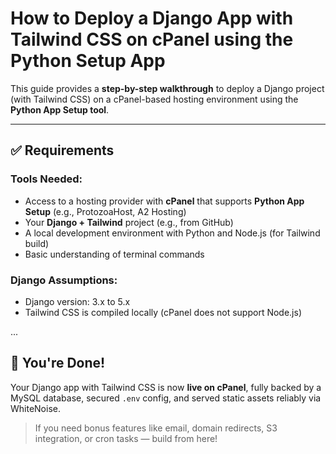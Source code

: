 # How to Deploy a Django App with Tailwind CSS on cPanel using the Python Setup App

This guide provides a **step-by-step walkthrough** to deploy a Django project (with Tailwind CSS) on a cPanel-based hosting environment using the **Python App Setup tool**.

---

## ✅ Requirements

### Tools Needed:
- Access to a hosting provider with **cPanel** that supports **Python App Setup** (e.g., ProtozoaHost, A2 Hosting)
- Your **Django + Tailwind** project (e.g., from GitHub)
- A local development environment with Python and Node.js (for Tailwind build)
- Basic understanding of terminal commands

### Django Assumptions:
- Django version: 3.x to 5.x
- Tailwind CSS is compiled locally (cPanel does not support Node.js)

...

## 🏑 You're Done!

Your Django app with Tailwind CSS is now **live on cPanel**, fully backed by a MySQL database, secured `.env` config, and served static assets reliably via WhiteNoise.

> If you need bonus features like email, domain redirects, S3 integration, or cron tasks — build from here!
